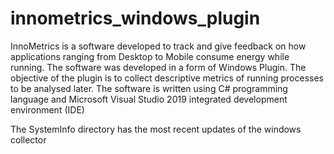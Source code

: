 # innometrics_windows_plugin
InnoMetrics is a software developed to track and give feedback on how applications ranging from Desktop to Mobile consume energy while running. The software was developed in a form of Windows Plugin. The objective of the plugin is to collect descriptive metrics of running processes to be analysed later. The software is written using C# programming language and Microsoft Visual Studio 2019 integrated development environment (IDE)

The SystemInfo directory has the most recent updates of the windows 
collector
